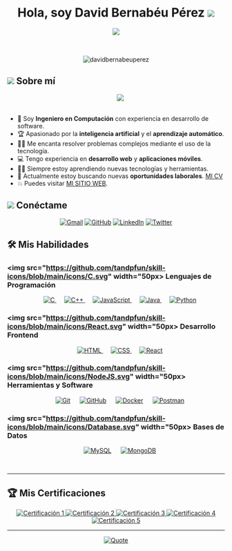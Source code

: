 <h1 align="center">Hola, soy David Bernabéu Pérez <img src="https://media.giphy.com/media/hvRJCLFzcasrR4ia7z/giphy.gif" width="35"></h1>
<p align="center">
  <a href="https://github.com/durgeshsamariya/awesome-github-profile-templates"><img src="https://readme-typing-svg.herokuapp.com?font=Time+New+Roman&color=%23C8BE25&size=25&center=true&vCenter=true&width=600&height=100&lines=Desarrollador+de+Software;Ingeniero+en+Computación;Apasionado+por+la+tecnología;Siempre+aprendiendo"></a>
</p>

<br>

<p align="center"> 
	<img src="https://komarev.com/ghpvc/?username=davidbernabeuperez&label=Profile%20views&color=0047AB&style=plastic?" alt="davidbernabeuperez" height=25px, width=160px/> 
</p>

## <picture><img src="https://github.com/davidbernabeuperez/davidbernabeuperez/blob/main/Images/about_me.gif?raw=true" width=50px></picture> Sobre mí

<picture> <img align="right" src="https://github.com/davidbernabeuperez/davidbernabeuperez/blob/main/Images/Right_Side.gif?raw=true" width=250px></picture>

<br><br>

- :school: Soy **Ingeniero en Computación** con experiencia en desarrollo de software.
- :trophy: Apasionado por la **inteligencia artificial** y el **aprendizaje automático**.
- :technologist: Me encanta resolver problemas complejos mediante el uso de la tecnología.
- :computer: Tengo experiencia en **desarrollo web** y **aplicaciones móviles**.
- :student: Siempre estoy aprendiendo nuevas tecnologías y herramientas.
- :thinking: Actualmente estoy buscando nuevas **oportunidades laborales**. [MI CV](https://www.linkedin.com/in/davidbernabeuperez)
- :boom: Puedes visitar [MI SITIO WEB](https://www.davidbernabeuperez.com).

## <picture> <img src="https://github.com/davidbernabeuperez/davidbernabeuperez/blob/main/Images/Connect-with-me.gif?raw=true" width="100px"> </picture> Conéctame
<p align="center">
	<a href="mailto:david.bernabeu@example.com"><img src="https://img.shields.io/badge/gmail-%23EA4335.svg?style=plastic&logo=gmail&logoColor=white" alt="Gmail"/></a>
	<a href="https://github.com/davidbernabeuperez"><img src="https://img.shields.io/badge/github-%23181717.svg?style=plastic&logo=github&logoColor=white" alt="GitHub"/></a>
	<a href="https://www.linkedin.com/in/davidbernabeuperez/"><img src="https://img.shields.io/badge/linkedin-%230A66C2.svg?style=plastic&logo=linkedin&logoColor=white" alt="LinkedIn"/></a>
	<a href="https://twitter.com/davidbernabeu"><img src="https://img.shields.io/badge/twitter-%231DA1F2.svg?style=plastic&logo=twitter&logoColor=white" alt="Twitter"/></a>
</p>

## 🛠️ Mis Habilidades

### <picture> <img src="https://github.com/tandpfun/skill-icons/blob/main/icons/C.svg" width="50px> </picture> Lenguajes de Programación

<p align="center"> 
  &emsp; 
  <a href="https://www.cprogramming.com/" target="_blank"> 
    <img alt="C" src="https://img.shields.io/badge/C%20-%232370ED.svg?style=plastic&logo=c&logoColor=white">
  </a> 
  &emsp;
  <a href="https://www.w3schools.com/cpp/" target="_blank"> 
    <img alt="C++" src="https://img.shields.io/badge/C++%20-%2300599C.svg?style=plastic&logo=c%2B%2B&logoColor=white">
  </a> 
  &emsp;
  <a href="https://developer.mozilla.org/en-US/docs/Web/JavaScript" target="_blank"> 
     <img alt="JavaScript" src="https://img.shields.io/badge/JavaScript%20-%23F7DF1E.svg?style=plastic&logo=javascript&logoColor=black">
   </a>
  &emsp;
  <a href="https://www.java.com" target="_blank"> 
    <img alt="Java" src="https://img.shields.io/badge/Java-%23007396.svg?style=plastic&logo=java&logoColor=white">
  </a>
  &emsp;
   <a href="https://www.python.org" target="_blank">
    <img alt="Python" src="https://img.shields.io/badge/Python%20-%2314354C.svg?style=plastic&logo=python&logoColor=white">
  </a>
</p>

### <picture> <img src="https://github.com/tandpfun/skill-icons/blob/main/icons/React.svg" width="50px> </picture> Desarrollo Frontend
<p align="center"> 
  &emsp; 
  <a href="https://www.w3.org/html/" target="_blank"> 
   <img alt="HTML" src="https://img.shields.io/badge/HTML5%20-%23E34F26.svg?style=plastic&logo=html5&logoColor=white">
  </a>   
  &emsp;
  <a href="https://www.w3schools.com/css/" target="_blank">
    <img alt="CSS" src="https://img.shields.io/badge/CSS%20-%231572B6.svg?style=plastic&logo=css3&logoColor=white">
  </a> 
  &emsp;
  <a href="https://reactjs.org/" target="_blank">
    <img alt="React" src="https://img.shields.io/badge/react-%2361DAFB.svg?style=plastic&logo=React&logoColor=black">
  </a>
</p>

### <picture> <img src="https://github.com/tandpfun/skill-icons/blob/main/icons/NodeJS.svg" width="50px> </picture> Herramientas y Software
 
<p align="center">
  &emsp;
    <a href="#"><img alt="Git" src="https://img.shields.io/badge/Git%20-%23F05033.svg?style=plastic&logo=git&logoColor=white"></a>
  &emsp;
    <a href="#"><img alt="GitHub" src="https://img.shields.io/badge/github-%23181717.svg?style=plastic&logo=github&logoColor=white"></a>
  &emsp;
    <a href="#"><img alt="Docker" src="https://img.shields.io/badge/docker-%232496ED.svg?style=plastic&logo=docker&logoColor=white"></a>
  &emsp;
    <a href="#"><img alt="Postman" src="https://img.shields.io/badge/postman-%23FF6C37.svg?style=plastic&logo=postman&logoColor=white"></a>
</p>

### <picture> <img src="https://github.com/tandpfun/skill-icons/blob/main/icons/Database.svg" width="50px> </picture> Bases de Datos
 
<p align="center">
  &emsp;
    <a href="#"><img alt="MySQL" src="https://img.shields.io/badge/mysql-%234479A1.svg?style=plastic&logo=mysql&logoColor=white"></a>
  &emsp;
    <a href="#"><img alt="MongoDB" src="https://img.shields.io/badge/mongodb-%2347A248.svg?style=plastic&logo=mongodb&logoColor=white"></a>
</p>

<br> 

---

## 🏆 Mis Certificaciones

<p align="center">
  <a href="https://www.credly.com/badges/d6e57e7e-4aac-4936-818d-5cf0958fb3fd/public_url">
    <img src="https://images.credly.com/images/fce226c2-0f13-4e17-b60c-24fa6ffd88cb/Intro2IoT.png" alt="Certificación 1" width="200px"/>
  </a>
  <a href="https://www.coursera.org/learn/certificacion2">
    <img src="URL_DE_LA_IMAGEN_CERTIFICACION2" alt="Certificación 2" width="200px"/>
  </a>
  <a href="https://www.coursera.org/learn/certificacion3">
    <img src="URL_DE_LA_IMAGEN_CERTIFICACION3" alt="Certificación 3" width="200px"/>
  </a>
  <a href="https://www.coursera.org/learn/certificacion4">
    <img src="URL_DE_LA_IMAGEN_CERTIFICACION4" alt="Certificación 4" width="200px"/>
  </a>
  <a href="https://www.coursera.org/learn/certificacion5">
    <img src="URL_DE_LA_IMAGEN_CERTIFICACION5" alt="Certificación 5" width="200px"/>
  </a>
</p>

---

<p align="center">
	<a href="https://github.com/piyushsuthar/github-readme-quotes"> <img alt="Quote" src="https://quotes-github-readme.vercel.app/api?type=horizontal&theme=tokyonight&animation=grow_out_in&quoteCategory=programming">
</p>
